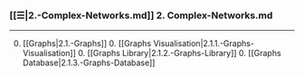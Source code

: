 ### [[☰|2.-Complex-Networks.md]] 2. Complex-Networks.md
---
0. [[Graphs|2.1.-Graphs]]
    0. [[Graphs Visualisation|2.1.1.-Graphs-Visualisation]]
    0. [[Graphs Library|2.1.2.-Graphs-Library]]
    0. [[Graphs Database|2.1.3.-Graphs-Database]]
